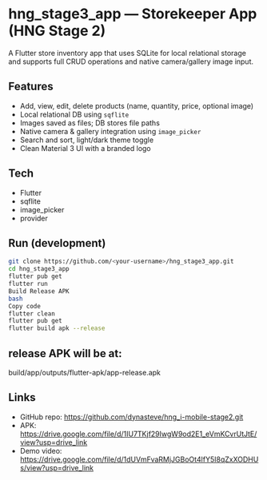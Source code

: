# hng_stage3_app — Storekeeper App (HNG Stage 2)

A Flutter store inventory app that uses SQLite for local relational storage and supports full CRUD operations and native camera/gallery image input.

## Features
- Add, view, edit, delete products (name, quantity, price, optional image)
- Local relational DB using `sqflite`
- Images saved as files; DB stores file paths
- Native camera & gallery integration using `image_picker`
- Search and sort, light/dark theme toggle
- Clean Material 3 UI with a branded logo

## Tech
- Flutter
- sqflite
- image_picker
- provider

## Run (development)
```bash
git clone https://github.com/<your-username>/hng_stage3_app.git
cd hng_stage3_app
flutter pub get
flutter run
Build Release APK
bash
Copy code
flutter clean
flutter pub get
flutter build apk --release
```

## release APK will be at:
build/app/outputs/flutter-apk/app-release.apk

## Links
- GitHub repo: https://github.com/dynasteve/hng_i-mobile-stage2.git
- APK: https://drive.google.com/file/d/1IU7TKjf29IwgW9od2E1_eVmKCvrUtJtE/view?usp=drive_link
- Demo video: https://drive.google.com/file/d/1dUVmFvaRMjJGBoOt4lfY5I8qZxXODHUs/view?usp=drive_link